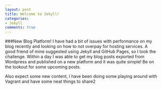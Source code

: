 ```yaml
---
layout: post
title: Welcome to Jekyll!
categories:
- Jekyll
comments: true
---
```

###New Blog Platform!
I have had a bit of issues with performance on my blog recently and looking on how to not overpay for hosting services. A good friend of mine suggested using Jekyll and GitHub Pages, so I took the challenge. Within a day I was able to get my blog posts exported from Wordpress and published on a new platform and it was quite simple! Be on the lookout for some upcoming posts.

Also expect some new content, I have been doing some playing around with Vagrant and have some neat things to share2
